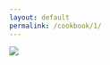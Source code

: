 ```yaml
---
layout: default
permalink: /cookbook/1/
---
```


<img src="/assets/img001.jpg" class="cookbook-page" />
